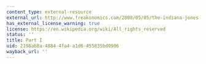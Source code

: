 ```yaml
---
content_type: external-resource
external_url: http://www.freakonomics.com/2008/05/05/the-indiana-jones-of-economics-part-i/
has_external_license_warning: true
license: https://en.wikipedia.org/wiki/All_rights_reserved
status: ''
title: Part I
uid: 2198ab8a-4884-4fa4-a1d6-455835bd0906
wayback_url: ''
---
```

